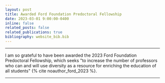 ```yaml
---
layout: post
title: Awarded Ford Foundation Predoctoral Fellowship
date: 2023-03-01 9:00:00-0400
inline: false
related_posts: false
related_publications: true
bibliography: website_bib.bib
---
```


---
I am so grateful to have been awarded the 2023 Ford Foundation Predoctoral Fellowship, which seeks "to increase  the number of professors who can and will use diversity as a resource for enriching the education of all students" {% cite noauthor_ford_2023 %}.

---

